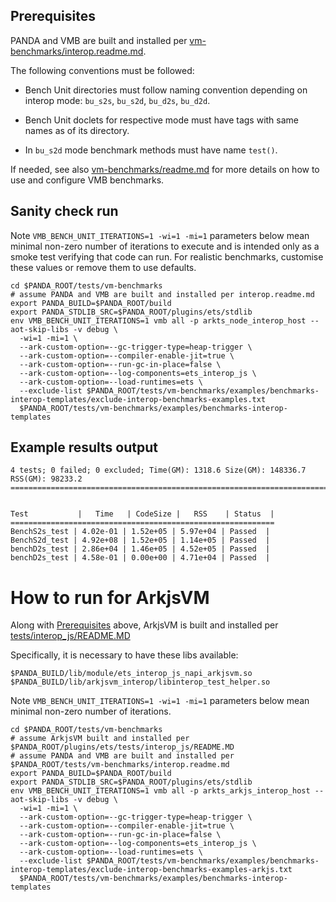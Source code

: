 ## Prerequisites

PANDA and VMB are built and installed per [vm-benchmarks/interop.readme.md](../../interop.readme.md).

The following conventions must be followed:
- Bench Unit directories must follow naming convention depending on interop mode: `bu_s2s`, `bu_s2d`, `bu_d2s`, `bu_d2d`.

- Bench Unit doclets for respective mode must have tags with same names as of its directory.

- In `bu_s2d` mode benchmark methods must have name `test()`.

If needed, see also [vm-benchmarks/readme.md](../../readme.md) for more details on how to use and configure VMB benchmarks.

## Sanity check run

Note `VMB_BENCH_UNIT_ITERATIONS=1 -wi=1 -mi=1` parameters below mean minimal non-zero number of iterations to execute and is intended only as a smoke test verifying that code can run. For realistic benchmarks, customise these values or remove them to use defaults.

```
cd $PANDA_ROOT/tests/vm-benchmarks
# assume PANDA and VMB are built and installed per interop.readme.md
export PANDA_BUILD=$PANDA_ROOT/build
export PANDA_STDLIB_SRC=$PANDA_ROOT/plugins/ets/stdlib
env VMB_BENCH_UNIT_ITERATIONS=1 vmb all -p arkts_node_interop_host --aot-skip-libs -v debug \
  -wi=1 -mi=1 \
  --ark-custom-option=--gc-trigger-type=heap-trigger \
  --ark-custom-option=--compiler-enable-jit=true \
  --ark-custom-option=--run-gc-in-place=false \
  --ark-custom-option=--log-components=ets_interop_js \
  --ark-custom-option=--load-runtimes=ets \
  --exclude-list $PANDA_ROOT/tests/vm-benchmarks/examples/benchmarks-interop-templates/exclude-interop-benchmarks-examples.txt 
  $PANDA_ROOT/tests/vm-benchmarks/examples/benchmarks-interop-templates
```

## Example results output

```
4 tests; 0 failed; 0 excluded; Time(GM): 1318.6 Size(GM): 148336.7 RSS(GM): 98233.2
===================================================================================


Test           |   Time   | CodeSize |   RSS    | Status  |
===========================================================
BenchS2s_test | 4.02e-01 | 1.52e+05 | 5.97e+04 | Passed  |
BenchS2d_test | 4.92e+08 | 1.52e+05 | 1.14e+05 | Passed  |
benchD2s_test | 2.86e+04 | 1.46e+05 | 4.52e+05 | Passed  |
benchD2s_test | 4.58e-01 | 0.00e+00 | 4.71e+04 | Passed  |
```

# How to run for ArkjsVM

Along with [Prerequisites](#Prerequisites) above, ArkjsVM is built and installed per [tests/interop_js/README.MD](../../../../plugins/ets/tests/interop_js/README.MD)

Specifically, it is necessary to have these libs available:
```
$PANDA_BUILD/lib/module/ets_interop_js_napi_arkjsvm.so
$PANDA_BUILD/lib/arkjsvm_interop/libinterop_test_helper.so
```

Note `VMB_BENCH_UNIT_ITERATIONS=1 -wi=1 -mi=1` parameters below mean minimal non-zero number of iterations.

```
cd $PANDA_ROOT/tests/vm-benchmarks
# assume ArkjsVM built and installed per $PANDA_ROOT/plugins/ets/tests/interop_js/README.MD
# assume PANDA and VMB are built and installed per $PANDA_ROOT/tests/vm-benchmarks/interop.readme.md
export PANDA_BUILD=$PANDA_ROOT/build
export PANDA_STDLIB_SRC=$PANDA_ROOT/plugins/ets/stdlib
env VMB_BENCH_UNIT_ITERATIONS=1 vmb all -p arkts_arkjs_interop_host --aot-skip-libs -v debug \
  -wi=1 -mi=1 \
  --ark-custom-option=--gc-trigger-type=heap-trigger \
  --ark-custom-option=--compiler-enable-jit=true \
  --ark-custom-option=--run-gc-in-place=false \
  --ark-custom-option=--log-components=ets_interop_js \
  --ark-custom-option=--load-runtimes=ets \
  --exclude-list $PANDA_ROOT/tests/vm-benchmarks/examples/benchmarks-interop-templates/exclude-interop-benchmarks-examples-arkjs.txt 
  $PANDA_ROOT/tests/vm-benchmarks/examples/benchmarks-interop-templates
```
